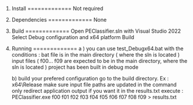 1. Install
=============
Not required

2. Dependencies
=============
None 

3. Build
=============
	Open PEClassifier.sln with Visual Studio 2022
	Select Debug configuration and x64 platform
	Build
	
4. Running
=============
	a ) you can use test_Debugx64.bat with the conditions :
		bat file is in the main directory ( where the sln is located )
		input files ( f00... f09 are expected to be in the main directory, where the sln is located )
		project has been built in debug mode
		
	b) build your prefered configuration
		go to the build directory. Ex : x64\Release
		make sure input file paths are updated in the command
		only redirect application output if you want it in the results.txt
		execute : PEClassifier.exe f00 f01 f02 f03 f04 f05 f06 f07 f08 f09 > results.txt